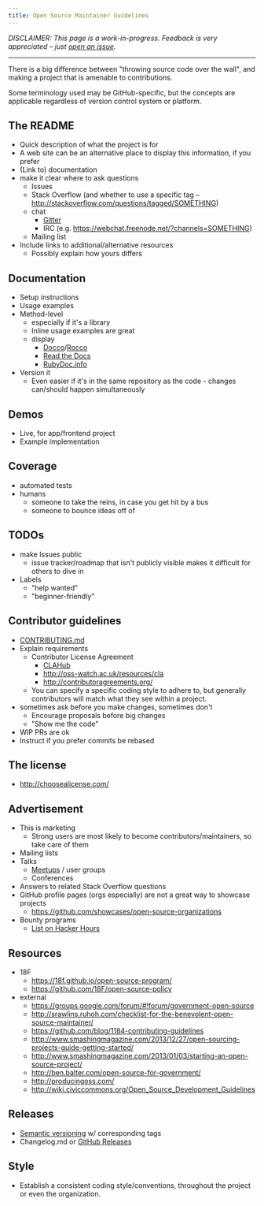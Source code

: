 ```yaml
---
title: Open Source Maintainer Guidelines
---
```


*DISCLAIMER: This page is a work-in-progress. Feedback is very appreciated – just [open an issue](https://github.com/18F/open-source-program/issues/new).*

---

There is a big difference between "throwing source code over the wall", and making a project that is amenable to contributions.

Some terminology used may be GitHub-specific, but the concepts are applicable regardless of version control system or platform.

## The README

* Quick description of what the project is for
* A web site can be an alternative place to display this information, if you prefer
* (Link to) documentation
* make it clear where to ask questions
    * Issues
    * Stack Overflow (and whether to use a specific tag – http://stackoverflow.com/questions/tagged/SOMETHING)
    * chat
        * [Gitter](https://gitter.im/)
        * IRC (e.g. https://webchat.freenode.net/?channels=SOMETHING)
    * Mailing list
* Include links to additional/alternative resources
    * Possibly explain how yours differs

## Documentation

* Setup instructions
* Usage examples
* Method-level
    * especially if it's a library
    * Inline usage examples are great
    * display
        * [Docco](http://jashkenas.github.io/docco/)/[Rocco](http://rtomayko.github.io/rocco/)
        * [Read the Docs](https://readthedocs.org/)
        * [RubyDoc.info](http://www.rubydoc.info/)
* Version it
    * Even easier if it's in the same repository as the code - changes can/should happen simultaneously

## Demos

* Live, for app/frontend project
* Example implementation

## Coverage

* automated tests
* humans
    * someone to take the reins, in case you get hit by a bus
    * someone to bounce ideas off of

## TODOs

* make Issues public
    * issue tracker/roadmap that isn't publicly visible makes it difficult for others to dive in
* Labels
    * "help wanted"
    * "beginner-friendly"

## Contributor guidelines

* [CONTRIBUTING.md](https://help.github.com/articles/setting-guidelines-for-repository-contributors/)
* Explain requirements
    * Contributor License Agreement
        * [CLAHub](https://www.clahub.com/)
        * http://oss-watch.ac.uk/resources/cla
        * http://contributoragreements.org/
    * You can specify a specific coding style to adhere to, but generally contributors will match what they see within a project.
* sometimes ask before you make changes, sometimes don't
    * Encourage proposals before big changes
    * "Show me the code"
* WIP PRs are ok
* Instruct if you prefer commits be rebased

## The license

* http://choosealicense.com/

## Advertisement

* This is marketing
    * Strong users are most likely to become contributors/maintainers, so take care of them
* Mailing lists
* Talks
    * [Meetups](http://www.meetup.com/) / user groups
    * Conferences
* Answers to related Stack Overflow questions
* GitHub profile pages (orgs especially) are not a great way to showcase projects
    * https://github.com/showcases/open-source-organizations
* Bounty programs
    * [List on Hacker Hours](http://hackerhours.org/resources.html#getting-involved-in-open-source)

## Resources

* 18F
    * https://18f.github.io/open-source-program/
    * https://github.com/18F/open-source-policy
* external
    * https://groups.google.com/forum/#!forum/government-open-source
    * http://srawlins.ruhoh.com/checklist-for-the-benevolent-open-source-maintainer/
    * https://github.com/blog/1184-contributing-guidelines
    * http://www.smashingmagazine.com/2013/12/27/open-sourcing-projects-guide-getting-started/
    * http://www.smashingmagazine.com/2013/01/03/starting-an-open-source-project/
    * http://ben.balter.com/open-source-for-government/
    * http://producingoss.com/
    * http://wiki.civiccommons.org/Open_Source_Development_Guidelines

## Releases

* [Semantic versioning](http://semver.org/) w/ corresponding tags
* Changelog.md or [GitHub Releases](https://help.github.com/categories/releases/)

## Style

* Establish a consistent coding style/conventions, throughout the project or even the organization.
